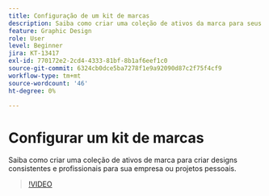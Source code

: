 ```yaml
---
title: Configuração de um kit de marcas
description: Saiba como criar uma coleção de ativos da marca para seus projetos empresariais ou pessoais
feature: Graphic Design
role: User
level: Beginner
jira: KT-13417
exl-id: 770172e2-2cd4-4333-81bf-8b1af6eef1c0
source-git-commit: 6324cb0dce5ba7278f1e9a92090d87c2f75f4cf9
workflow-type: tm+mt
source-wordcount: '46'
ht-degree: 0%

---
```


# Configurar um kit de marcas

Saiba como criar uma coleção de ativos de marca para criar designs consistentes e profissionais para sua empresa ou projetos pessoais.

>[!VIDEO](https://video.tv.adobe.com/v/3420218?quality=12&learn=on&hidetitle=true)
